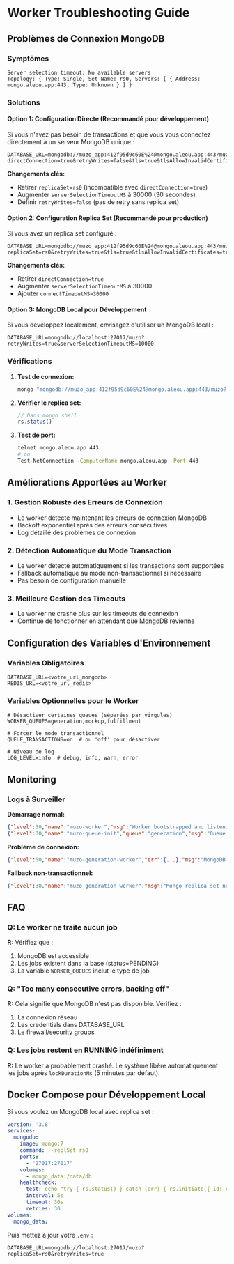 # Worker Troubleshooting Guide

## Problèmes de Connexion MongoDB

### Symptômes
```
Server selection timeout: No available servers
Topology: { Type: Single, Set Name: rs0, Servers: [ { Address: mongo.aleou.app:443, Type: Unknown } ] }
```

### Solutions

#### Option 1: Configuration Directe (Recommandé pour développement)
Si vous n'avez pas besoin de transactions et que vous vous connectez directement à un serveur MongoDB unique :

```env
DATABASE_URL=mongodb://muzo_app:412f95d9c60E%24@mongo.aleou.app:443/muzo?directConnection=true&retryWrites=false&tls=true&tlsAllowInvalidCertificates=true&serverSelectionTimeoutMS=30000
```

**Changements clés:**
- Retirer `replicaSet=rs0` (incompatible avec `directConnection=true`)
- Augmenter `serverSelectionTimeoutMS` à 30000 (30 secondes)
- Définir `retryWrites=false` (pas de retry sans replica set)

#### Option 2: Configuration Replica Set (Recommandé pour production)
Si vous avez un replica set configuré :

```env
DATABASE_URL=mongodb://muzo_app:412f95d9c60E%24@mongo.aleou.app:443/muzo?replicaSet=rs0&retryWrites=true&tls=true&tlsAllowInvalidCertificates=true&serverSelectionTimeoutMS=30000&connectTimeoutMS=30000
```

**Changements clés:**
- Retirer `directConnection=true`
- Augmenter `serverSelectionTimeoutMS` à 30000
- Ajouter `connectTimeoutMS=30000`

#### Option 3: MongoDB Local pour Développement
Si vous développez localement, envisagez d'utiliser un MongoDB local :

```env
DATABASE_URL=mongodb://localhost:27017/muzo?retryWrites=true&serverSelectionTimeoutMS=10000
```

### Vérifications

1. **Test de connexion:**
   ```bash
   mongo "mongodb://muzo_app:412f95d9c60E%24@mongo.aleou.app:443/muzo?tls=true&tlsAllowInvalidCertificates=true"
   ```

2. **Vérifier le replica set:**
   ```javascript
   // Dans mongo shell
   rs.status()
   ```

3. **Test de port:**
   ```bash
   telnet mongo.aleou.app 443
   # ou
   Test-NetConnection -ComputerName mongo.aleou.app -Port 443
   ```

## Améliorations Apportées au Worker

### 1. Gestion Robuste des Erreurs de Connexion
- Le worker détecte maintenant les erreurs de connexion MongoDB
- Backoff exponentiel après des erreurs consécutives
- Log détaillé des problèmes de connexion

### 2. Détection Automatique du Mode Transaction
- Le worker détecte automatiquement si les transactions sont supportées
- Fallback automatique au mode non-transactionnel si nécessaire
- Pas besoin de configuration manuelle

### 3. Meilleure Gestion des Timeouts
- Le worker ne crashe plus sur les timeouts de connexion
- Continue de fonctionner en attendant que MongoDB revienne

## Configuration des Variables d'Environnement

### Variables Obligatoires
```env
DATABASE_URL=<votre_url_mongodb>
REDIS_URL=<votre_url_redis>
```

### Variables Optionnelles pour le Worker
```env
# Désactiver certaines queues (séparées par virgules)
WORKER_QUEUES=generation,mockup,fulfillment

# Forcer le mode transactionnel
QUEUE_TRANSACTIONS=on  # ou 'off' pour désactiver

# Niveau de log
LOG_LEVEL=info  # debug, info, warn, error
```

## Monitoring

### Logs à Surveiller

**Démarrage normal:**
```json
{"level":30,"name":"muzo-worker","msg":"Worker bootstrapped and listening for jobs"}
{"level":30,"name":"muzo-queue-init","queue":"generation","msg":"Queue worker started"}
```

**Problème de connexion:**
```json
{"level":50,"name":"muzo-generation-worker","err":{...},"msg":"MongoDB connection error in worker loop"}
```

**Fallback non-transactionnel:**
```json
{"level":30,"name":"muzo-generation-worker","msg":"Mongo replica set not available; falling back to non-transactional queue mode"}
```

## FAQ

### Q: Le worker ne traite aucun job
**R:** Vérifiez que :
1. MongoDB est accessible
2. Les jobs existent dans la base (status=PENDING)
3. La variable `WORKER_QUEUES` inclut le type de job

### Q: "Too many consecutive errors, backing off"
**R:** Cela signifie que MongoDB n'est pas disponible. Vérifiez :
1. La connexion réseau
2. Les credentials dans DATABASE_URL
3. Le firewall/security groups

### Q: Les jobs restent en RUNNING indéfiniment
**R:** Le worker a probablement crashé. Le système libère automatiquement les jobs après `lockDurationMs` (5 minutes par défaut).

## Docker Compose pour Développement Local

Si vous voulez un MongoDB local avec replica set :

```yaml
version: '3.8'
services:
  mongodb:
    image: mongo:7
    command: --replSet rs0
    ports:
      - "27017:27017"
    volumes:
      - mongo_data:/data/db
    healthcheck:
      test: echo "try { rs.status() } catch (err) { rs.initiate({_id:'rs0',members:[{_id:0,host:'localhost:27017'}]}) }" | mongosh --port 27017 --quiet
      interval: 5s
      timeout: 30s
      retries: 30
volumes:
  mongo_data:
```

Puis mettez à jour votre `.env` :
```env
DATABASE_URL=mongodb://localhost:27017/muzo?replicaSet=rs0&retryWrites=true
```
